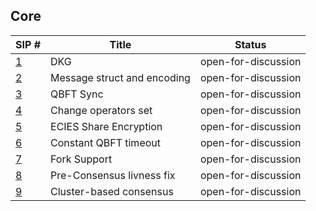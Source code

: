 ## Core

| SIP #                                 | Title                       | Status              |
|---------------------------------------|-----------------------------|---------------------|
| [1](./sips/dkg.md)                    | DKG                         | open-for-discussion |
| [2](./sips/msg_struct_encoding.md)    | Message struct and encoding | open-for-discussion |
| [3](./sips/qbft_sync.md)              | QBFT Sync                   | open-for-discussion |
| [4](./sips/change_operator.md)        | Change operators set        | open-for-discussion |
| [5](./sips/ecies_share_encryption.md) | ECIES Share Encryption      | open-for-discussion |
| [6](./sips/constant_qbft_timeout.md)  | Constant QBFT timeout       | open-for-discussion |
| [7](./sips/fork_support.md)           | Fork Support                | open-for-discussion |
| [8](./sips/pre_consensus_livness.md)  | Pre-Consensus livness fix   | open-for-discussion |
| [9](./sips/cluster_consensus.md)      | Cluster-based consensus     | open-for-discussion |